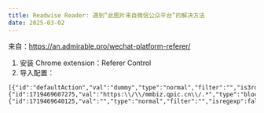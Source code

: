 ```yaml
---
title: Readwise Reader: 遇到“此图片来自微信公众平台”的解决方法
date: 2025-03-02
---
```


来自：https://an.admirable.pro/wechat-platform-referer/

1. 安装 Chrome extension：Referer Control
2. 导入配置：
  ```
  [{"id":"defaultAction","val":"dummy","type":"normal","filter":"","is3rd":true},{"id":1719469607275,"val":"https:\\/\\/mmbiz.qpic.cn\\/.*","type":"block","filter":"","isregexp":true,"is3rd":false,"isfrom":false,"isto":true},{"id":1719469640125,"val":"","type":"normal","filter":"","isregexp":false,"is3rd":false,"isfrom":true,"isto":true}]
  ```